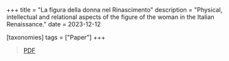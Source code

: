 +++
title = "La figura della donna nel Rinascimento"
description = "Physical, intellectual and relational aspects of the figure of the woman in the Italian Renaissance."
date = 2023-12-12

[taxonomies]
tags = ["Paper"]
+++

> [PDF](aspetti.pdf)
